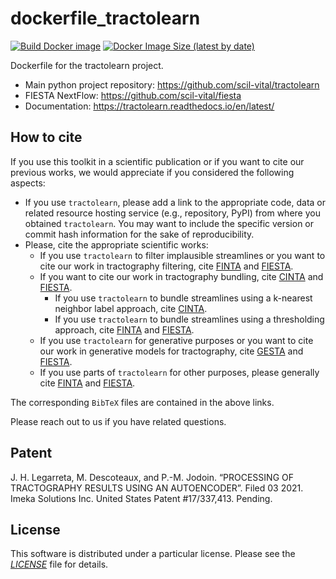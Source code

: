 # dockerfile_tractolearn

[![Build Docker image](https://github.com/scil-vital/dockerfile_tractolearn/actions/workflows/build_docker_image.yml/badge.svg?branch=main)](https://github.com/scil-vital/dockerfile_tractolearn/actions/workflows/build_docker_image.yml?query=branch%3Amain)
[![Docker Image Size (latest by date)](https://img.shields.io/docker/image-size/felixdumais1/tractolearn-docker)](https://hub.docker.com/r/felixdumais1/tractolearn-docker/tags)

Dockerfile for the tractolearn project.

- Main python project repository: https://github.com/scil-vital/tractolearn
- FIESTA NextFlow: https://github.com/scil-vital/fiesta
- Documentation: https://tractolearn.readthedocs.io/en/latest/

## How to cite

If you use this toolkit in a scientific publication or if you want to cite
our previous works, we would appreciate if you considered the following aspects:
- If you use `tractolearn`, please add a link to the appropriate code, data or
  related resource hosting service (e.g., repository, PyPI) from where you
  obtained `tractolearn`. You may want to include the specific version or commit
  hash information for the sake of reproducibility.
- Please, cite the appropriate scientific works:
  - If you use `tractolearn` to filter implausible streamlines or you want to
    cite our work in tractography filtering, cite [FINTA] and [FIESTA].
  - If you want to cite our work in tractography bundling, cite [CINTA] and
    [FIESTA].
    - If you use `tractolearn` to bundle streamlines using a k-nearest neighbor
      label approach, cite [CINTA].
    - If you use `tractolearn` to bundle streamlines using a thresholding
      approach, cite [FINTA] and [FIESTA].
  - If you use `tractolearn` for generative purposes or you want to cite our
    work in generative models for tractography, cite [GESTA] and [FIESTA].
  - If you use parts of `tractolearn` for other purposes, please generally cite
    [FINTA] and [FIESTA].

The corresponding `BibTeX` files are contained in the above links.

Please reach out to us if you have related questions.

## Patent

J. H. Legarreta, M. Descoteaux, and P.-M. Jodoin. “PROCESSING OF TRACTOGRAPHY
RESULTS USING AN AUTOENCODER”. Filed 03 2021. Imeka Solutions Inc. United States
Patent #17/337,413. Pending.

## License

This software is distributed under a particular license. Please see the
[*LICENSE*](LICENSE) file for details.


[FINTA]: ./doc/bibtex/Legarreta21_-_MIA_-_FINTA.bib "Filtering in tractography using autoencoders (FINTA)"
[CINTA]: ./doc/bibtex/Legarreta22_-_MICCAI-CDMRI_-_CINTA.bib "Clustering in Tractography Using Autoencoders (CINTA)"
[GESTA]: ./doc/bibtex/Legarreta22_-_arXiv_-_GESTA.bib "Generative sampling in tractography using autoencoders (GESTA)"
[FIESTA]: ./doc/bibtex/Dumais22_-_arXiv_-_FIESTA.bib "FIESTA: Autoencoders for accurate fiber segmentation in tractography"
